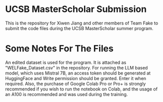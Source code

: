 # UCSB MasterScholar Submission
This is the repository for Xiwen Jiang and other members of Team Fake to submit the code files during the UCSB MasterScholar summer program.

# Some Notes For The Files
An edited dataset is used for the program. It is attached as "WELFake_Dataset.csv" in the repository.
For running the LLM based model, which uses Mistral 7B, an access token should be generated at HuggingFace and Write permission should be granted. Enter it when required.
Also, the purchase of Google Colab Pro or Pro+ is strongly recommended if you wish to run the notebook on Colab, and the usage of an A100 is recommended and was used during the training.
